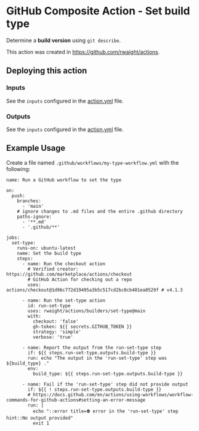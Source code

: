 # GitHub Composite Action - Set build type

Determine a **build version** using `git describe`.

This action was created in https://github.com/rwaight/actions.


## Deploying this action

### Inputs

See the `inputs` configured in the [action.yml](action.yml) file.

### Outputs

See the `inputs` configured in the [action.yml](action.yml) file.


## Example Usage

Create a file named `.github/workflows/my-type-workflow.yml` with the following:
```
name: Run a GitHub workflow to set the type

on:
  push:
    branches:
      - 'main'
    # ignore changes to .md files and the entire .github directory
    paths-ignore:
      - '**.md'
      - '.github/**'

jobs:
  set-type:
    runs-on: ubuntu-latest
    name: Set the build type
    steps:
      - name: Run the checkout action
        # Verified creator: https://github.com/marketplace/actions/checkout
        # GitHub Action for checking out a repo
        uses: actions/checkout@1d96c772d19495a3b5c517cd2bc0cb401ea0529f # v4.1.3

      - name: Run the set-type action
        id: run-set-type
        uses: rwaight/actions/builders/set-type@main
        with:
          checkout: 'false'
          gh-token: ${{ secrets.GITHUB_TOKEN }}
          strategy: 'simple'
          verbose: 'true'

      - name: Report the output from the run-set-type step
        if: ${{ steps.run-set-type.outputs.build-type }}
        run: echo "The output in the 'run-set-type' step was ${build_type} ."
        env:
          build_type: ${{ steps.run-set-type.outputs.build-type }}

      - name: Fail if the 'run-set-type' step did not provide output
        if: ${{ ! steps.run-set-type.outputs.build-type }}
        # https://docs.github.com/en/actions/using-workflows/workflow-commands-for-github-actions#setting-an-error-message
        run: |
          echo "::error title=⛔ error in the 'run-set-type' step hint::No output provided"
          exit 1

```
